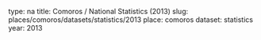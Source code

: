 type: na
title: Comoros / National Statistics (2013)
slug: places/comoros/datasets/statistics/2013
place: comoros
dataset: statistics
year: 2013
